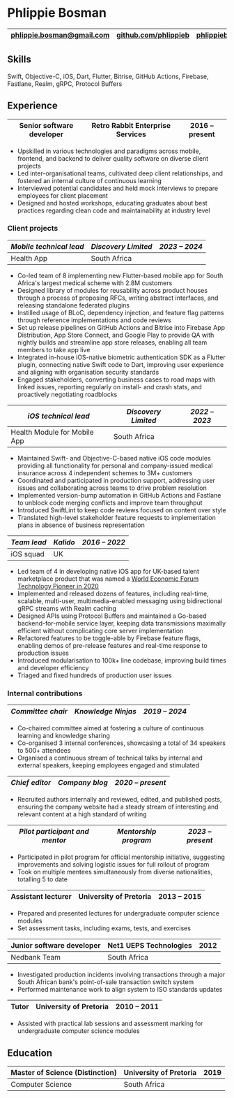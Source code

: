# Phlippie Bosman

| [phlippie.bosman@gmail.com](mailto:phlippie.bosman@gmail.com) | [github.com/phlippieb](https://github.com/phlippieb) | [phlippieb.bearblog.dev](https://phlippieb.bearblog.dev) |
| ------------------------------------------------------------- | ---------------------------------------------------- | -------------------------------------------------------- |

## Skills

Swift, Objective-C, iOS, Dart, Flutter, Bitrise, GitHub Actions, Firebase, Fastlane, Realm, gRPC, Protocol Buffers

## Experience

| **Senior software developer** | **Retro Rabbit Enterprise Services** | **2016 – present** |
| ----------------------------- | ------------------------------------ | ------------------ |

- Upskilled in various technologies and paradigms across mobile, frontend, and backend to deliver quality software on diverse client projects
- Led inter-organisational teams, cultivated deep client relationships, and fostered an internal culture of continuous learning
- Interviewed potential candidates and held mock interviews to prepare employees for client placement
- Designed and hosted workshops, educating graduates about best practices regarding clean code and maintainability at industry level

### Client projects

| _Mobile technical lead_ | _Discovery Limited_ | _2023 – 2024_ |
| ----------------------- | ------------------- | ------------- |
| Health App              | South Africa        |               |

- Co-led team of 8 implementing new Flutter-based mobile app for South Africa's largest medical scheme with 2.8M customers
- Designed library of modules for reusability across product houses through a process of proposing RFCs, writing abstract interfaces, and releasing standalone federated plugins
- Instilled usage of BLoC, dependency injection, and feature flag patterns through reference implementations and code reviews
- Set up release pipelines on GitHub Actions and Bitrise into Firebase App Distribution, App Store Connect, and Google Play to provide QA with nightly builds and streamline app store releases, enabling all team members to take app live
- Integrated in-house iOS-native biometric authentication SDK as a Flutter plugin, connecting native Swift code to Dart, improving user experience and aligning with organisation security standards <!--NOTE: Change organisation to organization if applying in US-->
- Engaged stakeholders, converting business cases to road maps with linked issues, reporting regularly on install- and crash stats, and proactively negotiating roadblocks

| _iOS technical lead_         | _Discovery Limited_ | _2022 – 2023_ |
| ---------------------------- | ------------------- | ------------- |
| Health Module for Mobile App | South Africa        |               |

- Maintained Swift- and Objective-C-based native iOS code modules providing all functionality for personal and company-issued medical insurance across 4 independent schemes to 3M+ customers
- Coordinated and participated in production support, addressing user issues and collaborating across teams to drive problem resolution
- Implemented version-bump automation in GitHub Actions and Fastlane to unblock code merging conflicts and improve team throughput
- Introduced SwiftLint to keep code reviews focused on content over style
- Translated high-level stakeholder feature requests to implementation plans in absence of business representation

| _Team lead_ | _Kalido_ | _2016 – 2022_ |
| ----------- | -------- | ------------- |
| iOS squad   | UK       |               |

- Led team of 4 in developing native iOS app for UK-based talent marketplace product that was named a [World Economic Forum Technology Pioneer in 2020](https://widgets.weforum.org/techpioneers-2020/kalido/)
- Implemented and released dozens of features, including real-time, scalable, multi-user, multimedia-enabled messaging using bidirectional gRPC streams with Realm caching
- Designed APIs using Protocol Buffers and maintained a Go-based backend-for-mobile service layer, keeping data transmissions maximally efficient without complicating core server implementation
- Refactored features to be toggle-able by Firebase feature flags, enabling demos of pre-release features and real-time response to production issues
- Introduced modularisation to 100k+ line codebase, improving build times and developer efficiency <!--NOTE: Change modularisation to modularization if applying in US-->
- Triaged and fixed hundreds of production user issues

### Internal contributions

| _Committee chair_ | _Knowledge Ninjas_ | _2019 – 2024_ |
| ----------------- | ------------------ | ------------- |

- Co-chaired committee aimed at fostering a culture of continuous learning and knowledge sharing
- Co-organised 3 internal conferences, showcasing a total of 34 speakers to 500+ attendees <!--NOTE: Change organised to organized if applying in US-->
- Organised a continuous stream of technical talks by internal and external speakers, keeping employees engaged and stimulated <!--NOTE: Change organised to organized if applying in US-->

| _Chief editor_ | _Company blog_ | _2020 – present_ |
| -------------- | -------------- | ---------------- |

- Recruited authors internally and reviewed, edited, and published posts, ensuring the company website had a steady stream of interesting and relevant content at a high standard of writing

| _Pilot participant and mentor_ | _Mentorship program_ | _2023 – present_ |
| ------------------------------ | -------------------- | ---------------- |

- Participated in pilot program for official mentorship initiative, suggesting improvements and solving logistic issues for full rollout of program
- Took on multiple mentees simultaneously from diverse nationalities, totalling 5 to date

| **Assistant lecturer** | **University of Pretoria** | **2013 – 2015** |
| ---------------------- | -------------------------- | --------------- |

- Prepared and presented lectures for undergraduate computer science modules
- Set assessment tasks, including exams, tests, and exercises

| **Junior software developer** | **Net1 UEPS Technologies** | **2012** |
| ----------------------------- | -------------------------- | -------- |
| Nedbank Team                  | South Africa               |          |

- Investigated production incidents involving transactions through a major South African bank's point-of-sale transaction switch system
- Performed maintenance work to align system to ISO standards updates

| **Tutor** | **University of Pretoria** | **2010 – 2011** |
| --------- | -------------------------- | --------------- |

- Assisted with practical lab sessions and assessment marking for undergraduate computer science modules

## Education

| Master of Science (Distinction) | University of Pretoria | 2019 |
| ------------------------------- | ---------------------- | ---- |
| Computer Science                | South Africa           |      |
